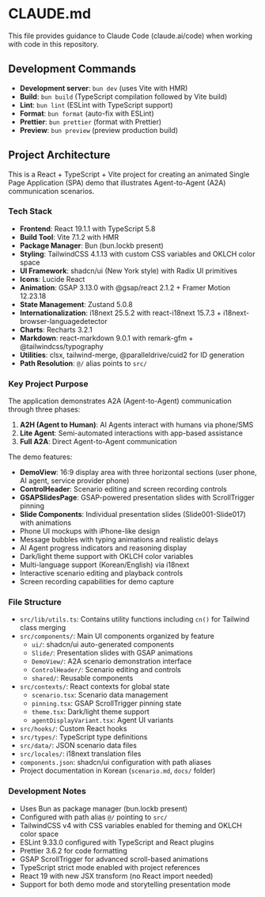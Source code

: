 # CLAUDE.md

This file provides guidance to Claude Code (claude.ai/code) when working with code in this repository.

## Development Commands

- **Development server**: `bun dev` (uses Vite with HMR)
- **Build**: `bun build` (TypeScript compilation followed by Vite build)
- **Lint**: `bun lint` (ESLint with TypeScript support)
- **Format**: `bun format` (auto-fix with ESLint)
- **Prettier**: `bun prettier` (format with Prettier)
- **Preview**: `bun preview` (preview production build)

## Project Architecture

This is a React + TypeScript + Vite project for creating an animated Single Page Application (SPA) demo that illustrates Agent-to-Agent (A2A) communication scenarios.

### Tech Stack

- **Frontend**: React 19.1.1 with TypeScript 5.8
- **Build Tool**: Vite 7.1.2 with HMR
- **Package Manager**: Bun (bun.lockb present)
- **Styling**: TailwindCSS 4.1.13 with custom CSS variables and OKLCH color space
- **UI Framework**: shadcn/ui (New York style) with Radix UI primitives
- **Icons**: Lucide React
- **Animation**: GSAP 3.13.0 with @gsap/react 2.1.2 + Framer Motion 12.23.18
- **State Management**: Zustand 5.0.8
- **Internationalization**: i18next 25.5.2 with react-i18next 15.7.3 + i18next-browser-languagedetector
- **Charts**: Recharts 3.2.1
- **Markdown**: react-markdown 9.0.1 with remark-gfm + @tailwindcss/typography
- **Utilities**: clsx, tailwind-merge, @paralleldrive/cuid2 for ID generation
- **Path Resolution**: `@/` alias points to `src/`

### Key Project Purpose

The application demonstrates A2A (Agent-to-Agent) communication through three phases:

1. **A2H (Agent to Human)**: AI Agents interact with humans via phone/SMS
2. **Lite Agent**: Semi-automated interactions with app-based assistance
3. **Full A2A**: Direct Agent-to-Agent communication

The demo features:

- **DemoView**: 16:9 display area with three horizontal sections (user phone, AI agent, service provider phone)
- **ControlHeader**: Scenario editing and screen recording controls
- **GSAPSlidesPage**: GSAP-powered presentation slides with ScrollTrigger pinning
- **Slide Components**: Individual presentation slides (Slide001-Slide017) with animations
- Phone UI mockups with iPhone-like design
- Message bubbles with typing animations and realistic delays
- AI Agent progress indicators and reasoning display
- Dark/light theme support with OKLCH color variables
- Multi-language support (Korean/English) via i18next
- Interactive scenario editing and playback controls
- Screen recording capabilities for demo capture

### File Structure

- `src/lib/utils.ts`: Contains utility functions including `cn()` for Tailwind class merging
- `src/components/`: Main UI components organized by feature
  - `ui/`: shadcn/ui auto-generated components
  - `Slide/`: Presentation slides with GSAP animations
  - `DemoView/`: A2A scenario demonstration interface
  - `ControlHeader/`: Scenario editing and controls
  - `shared/`: Reusable components
- `src/contexts/`: React contexts for global state
  - `scenario.tsx`: Scenario data management
  - `pinning.tsx`: GSAP ScrollTrigger pinning state
  - `theme.tsx`: Dark/light theme support
  - `agentDisplayVariant.tsx`: Agent UI variants
- `src/hooks/`: Custom React hooks
- `src/types/`: TypeScript type definitions
- `src/data/`: JSON scenario data files
- `src/locales/`: i18next translation files
- `components.json`: shadcn/ui configuration with path aliases
- Project documentation in Korean (`scenario.md`, `docs/` folder)

### Development Notes

- Uses Bun as package manager (bun.lockb present)
- Configured with path alias `@/` pointing to `src/`
- TailwindCSS v4 with CSS variables enabled for theming and OKLCH color space
- ESLint 9.33.0 configured with TypeScript and React plugins
- Prettier 3.6.2 for code formatting
- GSAP ScrollTrigger for advanced scroll-based animations
- TypeScript strict mode enabled with project references
- React 19 with new JSX transform (no React import needed)
- Support for both demo mode and storytelling presentation mode

